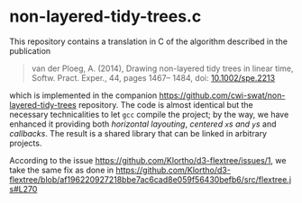 # non-layered-tidy-trees.c

This repository contains a translation in C of the algorithm described in the publication

>van der Ploeg, A. (2014), Drawing non-layered tidy trees in linear time, Softw. Pract. Exper., 44, pages 1467– 1484, doi: [10.1002/spe.2213](https://doi.org/10.1002/spe.2213)

which is implemented in the companion https://github.com/cwi-swat/non-layered-tidy-trees repository. The code is almost identical but the necessary technicalities to let `gcc` compile the project; by the way, we have enhanced it providing both *horizontal layouting*, *centered `x`s and `y`s* and *callbacks*. The result is a shared library that can be linked in arbitrary projects.

According to the issue https://github.com/Klortho/d3-flextree/issues/1, we take the same fix as done in https://github.com/Klortho/d3-flextree/blob/af196220927218bbe7ac6cad8e059f56430befb6/src/flextree.js#L270
